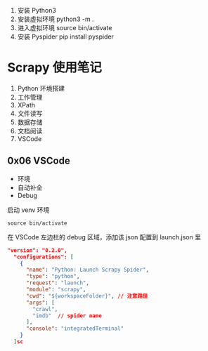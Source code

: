 
1. 安装 Python3
2. 安装虚拟环境 python3 -m .
3. 进入虚拟环境 source bin/activate
4. 安装 Pyspider pip install pyspider



# Scrapy 使用笔记

1. Python 环境搭建
2. 工作管理
3. XPath
4. 文件读写
5. 数据存储
6. 文档阅读
7. VSCode

## 0x06 VSCode

- 环境
- 自动补全
- Debug

启动 venv 环境
```shell
source bin/activate
```

在 VSCode 左边栏的 debug 区域，添加该 json 配置到 launch.json 里

```json
"version": "0.2.0",
  "configurations": [
    {
      "name": "Python: Launch Scrapy Spider",
      "type": "python",
      "request": "launch",
      "module": "scrapy",
      "cwd": "${workspaceFolder}", // 注意路径
      "args": [
        "crawl", 
        "imdb"  // spider name
      ],
      "console": "integratedTerminal"
    }
  ]sc
```